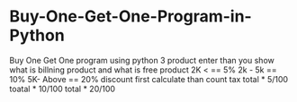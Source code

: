 # Buy-One-Get-One-Program-in-Python
Buy One Get One program using python
3 product enter than you show what is billning product and what is free product
2K < == 5%
2k - 5k == 10%
5K- Above == 20%
discount first calculate than count tax
total * 5/100 
toatal * 10/100
total * 20/100
